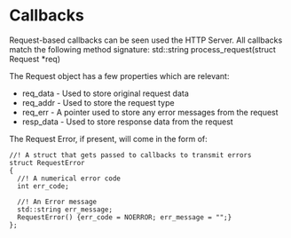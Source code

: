 # Callbacks

Request-based callbacks can be seen used the HTTP Server.  All callbacks match the following method signature:
    std::string process_request(struct Request *req)

The Request object has a few properties which are relevant:

* req_data - Used to store original request data
* req_addr - Used to store the request type
* req_err - A pointer used to store any error messages from the request
* resp_data - Used to store response data from the request

The Request Error, if present, will come in the form of:

    //! A struct that gets passed to callbacks to transmit errors
    struct RequestError
    {
      //! A numerical error code
      int err_code;

      //! An Error message
      std::string err_message;
      RequestError() {err_code = NOERROR; err_message = "";}
    };
